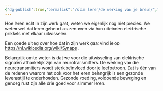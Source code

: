 ```yaml
---
{"dg-publish":true,"permalink":"/slim leren/de werking van je brein/","created":"2025-06-03T21:43:37.742+02:00","updated":"2025-06-03T21:43:38.778+02:00"}
---
```



Hoe leren echt in zijn werk gaat, weten we eigenlijk nog niet precies. We weten wel dat leren gebeurt als zenuwen via hun uiteinden elektrische prikkels met elkaar uitwisselen.

Een goede uitleg over hoe dat in zijn werk gaat vind je op https://nl.wikipedia.org/wiki/Synaps .

Belangrijk om te weten is dat we voor die uitwisseling van elektrische signalen afhankelijk zijn van neurotransmitters. De werking van die neurotransmitters wordt sterk beïnvloed door je leefpatroon. Dat is één van de redenen waarom het ook voor het leren belangrijk is een gezonde levensstijl te onderhouden. Gezonde voeding, voldoende beweging en genoeg rust zijn alle drie goed voor slimmer leren. 
